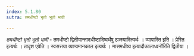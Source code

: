 ```yaml
---
index: 5.1.80
sutra: तमधीष्टो भृतो भूतो भावी

---
```

_तमधीष्टो भृतो भूतो भावी_ - तमधीष्टो द्वितीयान्तादधीष्टादिष्वर्थेषु ठञ्स्यादित्यर्थः । व्यापारित इति । प्रेरित इत्यर्थः । तादृश एवेति । स्वसत्तया व्याप्यमानकाल इत्यर्थः । मासमधीष्य इत्यादौकालाध्वनो॑रिति द्वितीया ।